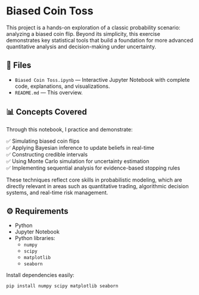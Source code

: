 # Biased Coin Toss

This project is a hands-on exploration of a classic probability scenario: analyzing a biased coin flip. Beyond its simplicity, this exercise demonstrates key statistical tools that build a foundation for more advanced quantitative analysis and decision-making under uncertainty.

## 📂 Files

- `Biased Coin Toss.ipynb` — Interactive Jupyter Notebook with complete code, explanations, and visualizations.
- `README.md` — This overview.

## 📊 Concepts Covered

Through this notebook, I practice and demonstrate:

✅ Simulating biased coin flips  
✅ Applying Bayesian inference to update beliefs in real-time  
✅ Constructing credible intervals  
✅ Using Monte Carlo simulation for uncertainty estimation  
✅ Implementing sequential analysis for evidence-based stopping rules

These techniques reflect core skills in probabilistic modeling, which are directly relevant in areas such as quantitative trading, algorithmic decision systems, and real-time risk management.

## ⚙️ Requirements

- Python
- Jupyter Notebook  
- Python libraries:  
  - `numpy`
  - `scipy`
  - `matplotlib`
  - `seaborn`

Install dependencies easily:
```bash
pip install numpy scipy matplotlib seaborn
